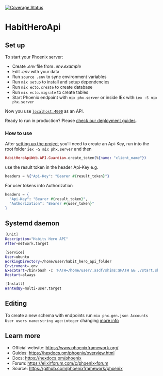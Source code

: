 [![Coverage Status](https://coveralls.io/repos/github/boterop/habit_hero_api/badge.svg?branch=main)](https://coveralls.io/github/boterop/habit_hero_api?branch=main)

# HabitHeroApi

## Set up

To start your Phoenix server:

- Create _.env_ file from _.env.example_
- Edit _.env_ with your data
- Run `source .env` to sync environment variables
- Run `mix setup` to install and setup dependencies
- Run `mix ecto.create` to create database
- Run `mix ecto.migrate` to create tables
- Start Phoenix endpoint with `mix phx.server` or inside IEx with `iex -S mix phx.server`

Now you use [`localhost:4000`](http://localhost:4000) as an API.

Ready to run in production? Please [check our deployment guides](https://hexdocs.pm/phoenix/deployment.html).

### How to use

After [setting up the project](#set-up) you'll need to create an Api-Key, run into the root folder `iex -S mix phx.server` and then

```elixir
HabitHeroApiWeb.API.Guardian.create_token(%{name: "client_name"})
```

use the result token in the header Api-Key
e.g.

```elixir
headers = %{"Api-Key": "Bearer #{result_token}"}
```

For user tokens into Authorization

```elixir
headers = {
  "Api-Key": "Bearer #{result_token}",
  "Authorization": "Bearer #{user_token}"
}
```

## Systemd daemon

```sh
[Unit]
Description="Habits Hero API"
After=network.target

[Service]
User=ubuntu
WorkingDirectory=/home/user/habit_hero_api_folder
Enviroment=.env
ExecStart=/bin/bash -c 'PATH=/home/user/.asdf/shims:$PATH && ./start.sh >> ../logs/habit_hero_api.log'
Restart=always

[Install]
WantedBy=multi-user.target
```

## Editing

To create a new schema with endpoints run `mix phx.gen.json Accounts User users name:string age:integer` changing <Accounts> <User> <users> [more info](https://hexdocs.pm/phoenix/Mix.Tasks.Phx.Gen.Json.html)

## Learn more

- Official website: https://www.phoenixframework.org/
- Guides: https://hexdocs.pm/phoenix/overview.html
- Docs: https://hexdocs.pm/phoenix
- Forum: https://elixirforum.com/c/phoenix-forum
- Source: https://github.com/phoenixframework/phoenix
